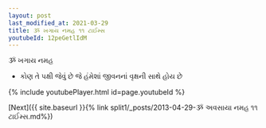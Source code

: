 ```yaml
---
layout: post
last_modified_at: 2021-03-29
title: ૐ ખગાય નમહ ૧૧ ટાઈમ્સ
youtubeId: 12peGetlIdM
---
```

 
 
 ૐ ખગાય નમહ  
 
 -  કોણ તે પક્ષી જેવું છે જે હંમેશાં જીવનનાં વૃક્ષની સાથે હોય છે 
 
  
 
  
 
 
 
 
 
 


{% include youtubePlayer.html id=page.youtubeId %}
 
[Next]({{ site.baseurl }}{% link  split1/_posts/2013-04-29-ૐ અવસાયા નમહ ૧૧ ટાઈમ્સ.md%})
 
